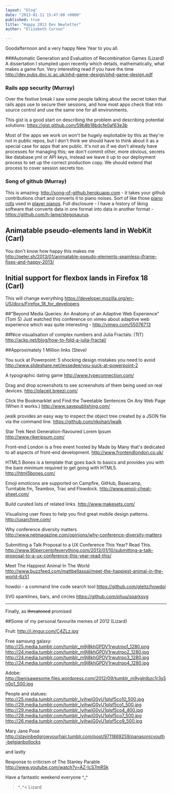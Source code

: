 ```yaml
---
layout: "blog"
date: "2013-01-11 15:47:00 +0000"
published: true
title: "Happy 2013 Dev Newletter"
author: "Elizabeth Curson"

---
```


Goodafternoon and a very happy New Year to you all.


###Automatic Generation and Evaluation of Recombination Games (Lizard)
A dissertation I stumpled upon recently which details, mathematically, what makes a game fun. Very interesting read if you have the time
http://dev.pubs.doc.ic.ac.uk/phd-game-design/phd-game-design.pdf


### Rails app security (Murray)
Over the festive break I saw some people talking about the secret token that rails apps use to secure their sessions, and how most apps check that into source control and use the same one for all environments.  

This gist is a good start on describing the problem and describing potential solutions: https://gist.github.com/59b8b18bdcfe0af63e3b

Most of the apps we work on won't be hugely exploitable by this as they're not in public repos, but I don't think we should have to think about it as a special case for apps that are public.  It's not as if we don't already have processes for managing this; we don't commit other, more obvious, secrets like database.yml or API keys, instead we leave it up to our deployment process to set up the correct production copy.  We should extend that process to cover session secrets too.


### Song of github (Murray)

This is amazing: http://song-of-github.herokuapp.com - it takes your github contributions chart and converts it to piano noises.  Sort of like those [piano rolls](http://en.wikipedia.org/wiki/Piano_rolls) used in [player pianos](http://en.wikipedia.org/wiki/Player_piano).  Full disclosure - I have a history of liking software that converts data in one format into data in another format - https://github.com/h-lame/stegosaurus.


## Animatable pseudo-elements land in WebKit (Carl)
You don't know how happy this makes me
http://peter.sh/2013/01/animatable-pseudo-elements-seamless-iframe-fixes-and-happy-2013/


## Initial support for flexbox lands in Firefox 18 (Carl)
This will change everything
https://developer.mozilla.org/en-US/docs/Firefox_18_for_developers


##"Beyond Media Queries: An Anatomy of an Adaptive Web Experience" (Tom S)
Just watched this conference on vimeo about adaptive web experience which was quite interesting - http://vimeo.com/55076713

##Nice visualisation of complex numbers and Julia Fractals: (TtT)
http://acko.net/blog/how-to-fold-a-julia-fractal/

##Approximately 1 Million links (Steve)

You suck at Powerpoint: 5 shocking design mistakes you need to avoid
http://www.slideshare.net/jessedee/you-suck-at-powerpoint-2

A typographic dating game
http://www.typeconnection.com/

Drag and drop screenshots to see screenshots of them being used on real devices.
http://placeit.breezi.com/

Click the Bookmarklet and Find the Tweetable Sentences On Any Web Page (When it works.)
http://www.savepublishing.com/

jwalk provides an easy way to inspect the object tree created by a JSON file via the command line.
https://github.com/nkohari/jwalk

Star Trek Next Generation-flavoured Lorem Ipsum
http://www.rikeripsum.com/

Front-end London is a free event hosted by Made by Many that's dedicated to all aspects of front-end development.
http://www.frontendlondon.co.uk/

HTML5 Bones is a template that goes back to basics and provides you with the bare minimum required to get going with HTML5.
http://html5bones.com/

Emoji emoticons are supported on Campfire, GitHub, Basecamp, Turntable.fm, Teambox, Trac and Flowdock.
http://www.emoji-cheat-sheet.com/

Build curated lists of related links.
http://www.makesets.com/

Visualising user flows to help you find great mobile design patterns.
http://uxarchive.com/

Why conference diversity matters
http://www.netmagazine.com/opinions/why-conference-diversity-matters

Submitting a Talk Proposal to a UX Conference This Year? Read This.
http://www.90percentofeverything.com/2013/01/10/submitting-a-talk-proposal-to-a-ux-conference-this-year-read-this/

Meet The Happiest Animal In The World
http://www.buzzfeed.com/mattbellassai/meet-the-happiest-animal-in-the-world-6z51

howdoi - a command line code search tool
https://github.com/gleitz/howdoi

SVG sparklines, bars, and circles
https://github.com/phuu/sparksvg

---

Finally, as <s>threatened</s> promised

##Some of my personal favourite memes of 2012 (Lizard)

Fruit:
http://i.imgur.com/C4ZLz.jpg

Free samsung galaxy:
http://25.media.tumblr.com/tumblr_m9j8khGPDV1rwutrpo1_1280.png
http://24.media.tumblr.com/tumblr_m9j8khGPDV1rwutrpo2_1280.jpg
http://24.media.tumblr.com/tumblr_m9j8khGPDV1rwutrpo3_1280.jpg
http://24.media.tumblr.com/tumblr_m9j8khGPDV1rwutrpo4_1280.jpg

Adobe:
http://benisawesome.files.wordpress.com/2012/09/tumblr_m9vglnlbzc1r3s5n0o1_500.jpg

People and statues:
http://25.media.tumblr.com/tumblr_lyihwiG0yU1qlsf5co10_500.jpg
http://29.media.tumblr.com/tumblr_lyihwiG0yU1qlsf5co1_500.jpg
http://29.media.tumblr.com/tumblr_lyihwiG0yU1qlsf5co4_400.jpg
http://28.media.tumblr.com/tumblr_lyihwiG0yU1qlsf5co7_500.jpg
http://26.media.tumblr.com/tumblr_lyihwiG0yU1qlsf5co9_500.jpg

Mary Jane Pose
http://stayinbedgrowyourhair.tumblr.com/post/9711869259/panasonicyouth-belgianbollocks

and lastly

Response to criticism of The Stanley Parable
http://www.youtube.com/watch?v=AZ-IcS7mRSk


Have a fantastic weekend everyone ^_^


>^..^< Lizard
